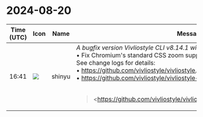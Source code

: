 # 2024-08-20

|Time (UTC)|Icon|Name|Message|
|---|---|---|---|
|16:41|![](https://avatars.slack-edge.com/2018-04-27/354445776386_e258f5ed5ba887b08668_72.jpg)|shinyu|*A bugfix version Vivliostyle CLI v8.14.1 with Vivliostyle.js v2.30.4 Released!*<br>• Fix Chromium's standard CSS zoom support check<br>See change logs for details:<br>• <https://github.com/vivliostyle/vivliostyle.js/blob/master/CHANGELOG.md><br>• <https://github.com/vivliostyle/vivliostyle-cli/blob/main/CHANGELOG.md><br><br><blockquote><https://github.com/vivliostyle/vivliostyle.js/blob/master/CHANGELOG.md | CHANGELOG.md></blockquote><br><blockquote><https://github.com/vivliostyle/vivliostyle-cli/blob/main/CHANGELOG.md | CHANGELOG.md></blockquote>|

